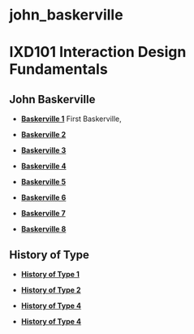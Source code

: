 # john_baskerville


IXD101 Interaction Design Fundamentals
========================================

John Baskerville
---------------------

- **[Baskerville 1](https://cdn.rawgit.com/BenTurnerIxD/john_baskerville/gh-pages/baskerville1.html)** First Baskerville, 

- **[Baskerville 2](https://cdn.rawgit.com/BenTurnerIxD/john_baskerville/blob/gh-pages/baskerville2.html)**

- **[Baskerville 3](https://cdn.rawgit.com/BenTurnerIxD/john_baskerville/blob/gh-pages/baskerville3.html)**

- **[Baskerville 4](https://cdn.rawgit.com/BenTurnerIxD/john_baskerville/blob/gh-pages/baskerville4.html)**

- **[Baskerville 5](https://cdn.rawgit.com/BenTurnerIxD/john_baskerville/blob/gh-pages/baskerville5.html)**

- **[Baskerville 6](https://cdn.rawgit.com/BenTurnerIxD/john_baskerville/blob/gh-pages/baskerville6.html)**

- **[Baskerville 7](https://cdn.rawgit.com/BenTurnerIxD/john_baskerville/blob/gh-pages/baskerville7.html)**

- **[Baskerville 8](https://cdn.rawgit.com/BenTurnerIxD/john_baskerville/blob/gh-pages/baskerville8.html)**

History of Type
---------------------

- **[History of Type 1](https://cdn.rawgit.com/BenTurnerIxD/john_baskerville/blob/gh-pages/History_of_Type.html)**  

- **[History of Type 2](https://cdn.rawgit.com/BenTurnerIxD/john_baskerville/blob/gh-pages/History_of_Type2.html)**  

- **[History of Type 4](https://cdn.rawgit.com/BenTurnerIxD/john_baskerville/blob/gh-pages/History_of_Type3.html)**

- **[History of Type 4](https://cdn.rawgit.com/BenTurnerIxD/john_baskerville/blob/gh-pages/History_of_Type4.html)**

